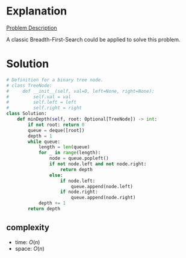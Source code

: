 # Explanation

[Problem Description](https://leetcode.com/problems/minimum-depth-of-binary-tree/)

A classic Breadth-First-Search could be applied to solve this problem.

# Solution

```python
# Definition for a binary tree node.
# class TreeNode:
#     def __init__(self, val=0, left=None, right=None):
#         self.val = val
#         self.left = left
#         self.right = right
class Solution:
    def minDepth(self, root: Optional[TreeNode]) -> int:
        if not root: return 0
        queue = deque([root])
        depth = 1
        while queue:
            length = len(queue)
            for _ in range(length):
                node = queue.popleft()
                if not node.left and not node.right:
                    return depth
                else:
                    if node.left:
                        queue.append(node.left)
                    if node.right:
                        queue.append(node.right)
            depth += 1
        return depth
```

## complexity

- time: $O(n)$
- space: $O(n)$
